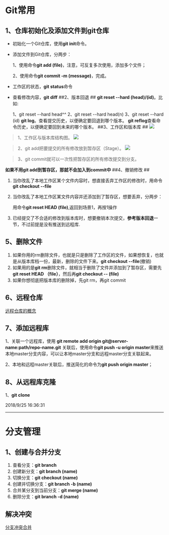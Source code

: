 # Git常用 #

## 1、仓库初始化及添加文件到git仓库 ##
- 初始化一个Git仓库，使用**git init**命令。



- 添加文件到Git仓库，分两步：


	1、使用命令**git add (file)**，注意，可反复多次使用，添加多个文件；

	2、使用命令**git commit -m (message)**，完成。
- 工作区的状态，**git status**命令
- 查看修改内容，**git diff**
##2、版本回退 ##
**git reset --hard (head)/(id)**。比如:

	1、git reset --hard head^^
	2、git reset --hard head(n)
	3、git reset --hard (id)
**git log**。查看提交历史，以便确定要回退到哪个版本。
**git reflog**查看命令历史，以便确定要回到未来的哪个版本。
##3、工作区和版本库 ##
![](https://cdn.liaoxuefeng.com/cdn/files/attachments/001384907720458e56751df1c474485b697575073c40ae9000/0)	

> 1、工作区与版本库结构图。
![](https://cdn.liaoxuefeng.com/cdn/files/attachments/001384907720458e56751df1c474485b697575073c40ae9000/0)

	

> 2、git add把要提交的所有修改放到暂存区（Stage）。
![](https://cdn.liaoxuefeng.com/cdn/files/attachments/0013849077337835a877df2d26742b88dd7f56a6ace3ecf000/0)

> 3、git commit就可以一次性把暂存区的所有修改提交到分支。

**如果不用git add到暂存区，那就不会加入到commit中**
##4、撤销修改 ##
1. 当你改乱了本地工作区某个文件内容时，想直接丢弃工作区的修改时，用命令**git checkout --file**
2. 当你改乱了本地工作区某文件内容并还添加到了暂存区，想要丢弃，分两步：

	用命令**git reset HEAD (file)**,返回到场景1，再按1操作
3. 已经提交了不合适的修改到版本库时，想要撤销本次提交，**参考版本回退**一节，不过前提是没有推送到远程库.
## 5、删除文件 ##
1. 如果你用的rm删除文件，也就是只是删除了工作区的文件，如果想恢复，也就是从版本库档一份，最新，删除的文件下来。**git checkout --file**(撤销)
2. 如果用的是**git rm**删除文件，就相当于删除了文件并添加到了暂存区，需要先**git reset HEAD （file）**，然后再**git checkout -- (file)**
3. 如果你想彻底把版本库的删除掉，先git rm，再git commit

## 6、远程仓库 ##
[远程仓库的概念](https://www.liaoxuefeng.com/wiki/0013739516305929606dd18361248578c67b8067c8c017b000/001374385852170d9c7adf13c30429b9660d0eb689dd43a000)
## 7、添加远程库 ##
1、关联一个远程库，使用 **git remote add origin git@server-name:path/repo-name.git**
关联后，使用命令**git push -u origin master**来推送本地master分支内容，可以让本地master分支和远程master分支关联起来。

2、本地和远程master关联后，推送简化的命令为**git push origin master**；
## 8、从远程库克隆 ##
1、**git clone**

2018/9/25 16:36:31 

----------

# 分支管理 #
## 1、创建与合并分支 ##
1. 查看分支：**git branch**
2. 创建新分支：**git branch (name)**
3. 切换分支：**git checkout (name)**
4. 创建并切换分支：**git branch -b (name)**
5. 合并某分支到当前分支：**git merge (name)**
6. 删除分支：**git branch -d (name)**
## 解决冲突 ##
[分支冲突合并](https://www.liaoxuefeng.com/wiki/0013739516305929606dd18361248578c67b8067c8c017b000/001375840202368c74be33fbd884e71b570f2cc3c0d1dcf000)
